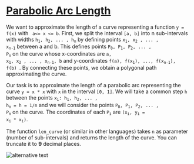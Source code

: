 # [Parabolic Arc Length](https://www.codewars.com/kata/parabolic-arc-length "https://www.codewars.com/kata/562e274ceca15ca6e70000d3")

We want to approximate the length of a curve representing a function `y = f(x)` with  ` a<= x <= b`.
First, we split the interval `[a, b]` into n sub-intervals with widths 
<code>h<sub>1</sub>, h<sub>2</sub>, ... , h<sub>n</sub></code> 
by defining points 
<code>x<sub>1</sub>, x<sub>2</sub> , ... , x<sub>n-1</sub></code> between a and b. 
This defines points 
<code>P<sub>0</sub>, P<sub>1</sub>, P<sub>2</sub>, ... , P<sub>n</sub></code> on the curve 
whose x-coordinates are <code>a, x<sub>1</sub>, x<sub>2</sub> , ... , x<sub>n-1</sub>, b</code> 
and y-coordinates <code>f(a), f(x<sub>1</sub>), ..., f(x<sub>n-1</sub>), f(b) </code>. 
By connecting these points, we obtain a polygonal path approximating the curve.

Our task is to approximate the length of a parabolic arc representing the curve `y = x * x` with `x` in the interval `[0, 1]`. 
We will take a common step `h` between the points <code>x<sub>i</sub>: h<sub>1</sub>, h<sub>2</sub>, ... , h<sub>n</sub> = h = 1/n</code>
and we will consider the points 
<code>P<sub>0</sub>, P<sub>1</sub>, P<sub>2</sub>, ... , P<sub>n</sub></code> on the curve. 
The coordinates of each <code>P<sub>i</sub></code> are <code>(x<sub>i</sub>, y<sub>i</sub> = x<sub>i</sub> * x<sub>i</sub>)</code>.

The function `len_curve` (or similar in other languages) takes `n` as parameter (number of sub-intervals) and returns the length of the curve.
You can truncate it to **9** decimal places.

![alternative text](https://i.imgur.com/kyjJcE4.png)